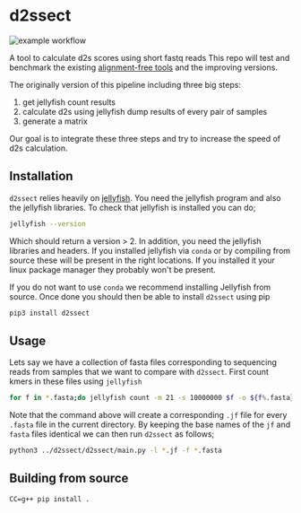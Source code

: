 # d2ssect

![example workflow](https://github.com/bakeronit/d2ssect/actions/workflows/run_test_v0.yml/badge.svg)

A tool to calculate d2s scores using short fastq reads
This repo will test and benchmark the existing [alignment-free tools](https://github.com/chanlab-genomics/alignment-free-tools) and the improving versions.

The originally version of this pipeline including three big steps:
1. get jellyfish count results
2. calculate d2s using jellyfish dump results of every pair of samples
3. generate a matrix

Our goal is to integrate these three steps and try to increase the speed of d2s calculation.


## Installation

`d2ssect` relies heavily on [jellyfish](https://github.com/gmarcais/Jellyfish).  You need the jellyfish program and also the jellyfish libraries.  To check that jellyfish is installed you can do;
```bash
jellyfish --version
```
Which should return a version > 2. In addition, you need the jellyfish libraries and headers. If you installed jellyfish via `conda` or by compiling from source these will be present in the right locations.  If you installed it your linux package manager they probably won't be present. 

If you do not want to use `conda` we recommend installing Jellyfish from source.  Once done you should then be able to install `d2ssect` using pip

```bash
pip3 install d2ssect
```



## Usage

Lets say we have a collection of fasta files corresponding to sequencing reads from samples that we want to compare with `d2ssect`.  First count kmers in these files using `jellyfish`

```bash
for f in *.fasta;do jellyfish count -m 21 -s 10000000 $f -o ${f%.fasta}.jf ;done
```

Note that the command above will create a corresponding `.jf` file for every `.fasta` file in the current directory. By keeping the base names of the `jf` and `fasta` files identical we can then run `d2ssect` as follows;

```bash
python3 ../d2ssect/d2ssect/main.py -l *.jf -f *.fasta
```


## Building from source

```
CC=g++ pip install .
```